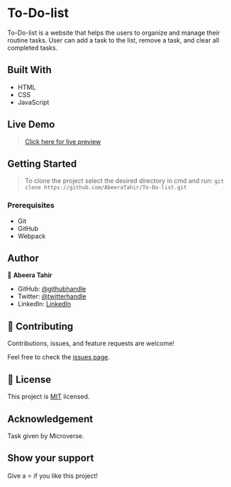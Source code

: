 # To-Do-list
To-Do-list is a website that helps the users to organize and manage their routine tasks. User can add a task to the list, remove a task, and clear all completed tasks.
## Built With

- HTML
- CSS
- JavaScript

## Live Demo
> [Click here for live preview](https://abeeratahir.github.io/To-Do-list/dist/)

## Getting Started

> To clone the project select the desired directory in cmd and run: `git clone https://github.com/AbeeraTahir/To-Do-list.git`

### Prerequisites

  - Git
  - GitHub
  - Webpack

## Author

👤 **Abeera Tahir**

- GitHub: [@githubhandle](https://github.com/AbeeraTahir)
- Twitter: [@twitterhandle]( https://twitter.com/AbeeraTahir8?t=z5CjMpmHMZmS98i09gUpYA&s=08)
- LinkedIn: [LinkedIn](https://www.linkedin.com/in/abeera-tahir-961893176)

## 🤝 Contributing

Contributions, issues, and feature requests are welcome!

Feel free to check the [issues page](../../issues/).

## 📝 License

This project is [MIT](./LICENSE) licensed.

## Acknowledgement

Task given by Microverse.

## Show your support

Give a ⭐️ if you like this project!

